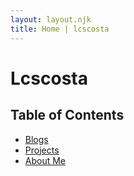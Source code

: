 ```yaml
---
layout: layout.njk
title: Home | lcscosta
---
```


# Lcscosta

## Table of Contents

* [Blogs](blog/index.html)
* [Projects](projects/index.html)
* [About Me](about.html)
